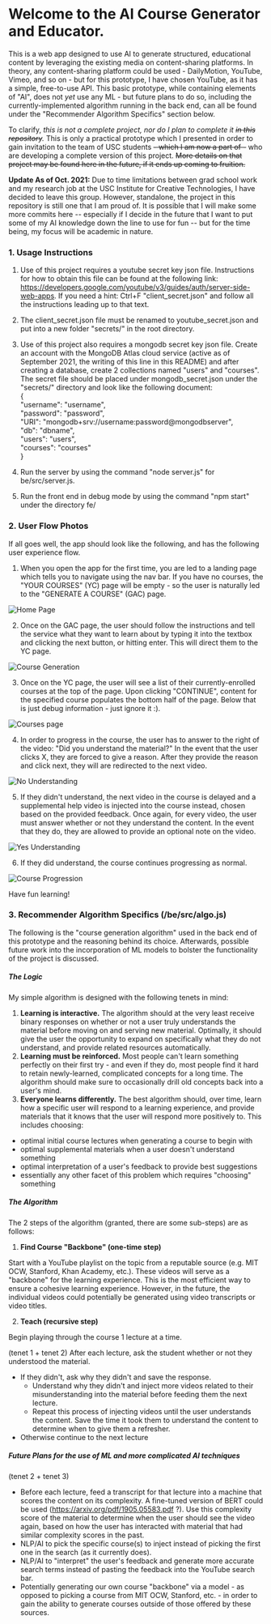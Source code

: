 # Welcome to the AI Course Generator and Educator.

This is a web app designed to use AI to generate structured, educational content by leveraging the existing media on content-sharing platforms. In theory, any content-sharing platform could be used - DailyMotion, YouTube, Vimeo, and so on - but for this prototype, I have chosen YouTube, as it has a simple, free-to-use API. This basic prototype, while containing elements of "AI", does not *yet* use any ML - but future plans to do so, including the currently-implemented algorithm running in the back end, can all be found under the "Recommender Algorithm Specifics" section below.

To clarify, *this is not a complete project, nor do I plan to complete it ~~in this repository~~.* This is only a practical prototype which I presented in order to gain invitation to the team of USC students ~~- which I am now a part of -~~ who are developing a complete version of this project. ~~More details on that project may be found here in the future, if it ends up coming to fruition.~~

**Update As of Oct. 2021:** Due to time limitations between grad school work and my research job at the USC Institute for Creative Technologies, I have decided to leave this group. However, standalone, the project in this repository is still one that I am proud of. It is possible that I will make some more commits here -- especially if I decide in the future that I want to put some of my AI knowledge down the line to use for fun -- but for the time being, my focus will be academic in nature.

### 1. Usage Instructions

1. Use of this project requires a youtube secret key json file. Instructions for how to obtain this file can be found at the following link: https://developers.google.com/youtube/v3/guides/auth/server-side-web-apps. If you need a hint: Ctrl+F "client_secret.json" and follow all the instructions leading up to that text.

2. The client_secret.json file must be renamed to youtube_secret.json and put into a new folder "secrets/" in the root directory.

3. Use of this project also requires a mongodb secret key json file. Create an account with the MongoDB Atlas cloud service (active as of September 2021, the writing of this line in this README) and after creating a database, create 2 collections named "users" and "courses". The secret file should be placed under mongodb_secret.json under the "secrets/" directory and look like the following document:  
{  
  "username": "username",  
  "password": "password",  
  "URI": "mongodb+srv://username:password@mongodbserver",  
  "db": "dbname",  
  "users": "users",  
  "courses": "courses"  
}  

3. Run the server by using the command "node server.js" for be/src/server.js.

4. Run the front end in debug mode by using the command "npm start" under the directory fe/

### 2. User Flow Photos
If all goes well, the app should look like the following, and has the following user experience flow.

1. When you open the app for the first time, you are led to a landing page which tells you to navigate using the nav bar. If you have no courses, the "YOUR COURSES" (YC) page will be empty - so the user is naturally led to the "GENERATE A COURSE" (GAC) page.

![Home Page](https://github.com/Derposoft/youtube-edu-research/blob/main/images/1-home.png)

2. Once on the GAC page, the user should follow the instructions and tell the service what they want to learn about by typing it into the textbox and clicking the next button, or hitting enter. This will direct them to the YC page.

![Course Generation](https://github.com/Derposoft/youtube-edu-research/blob/main/images/2-course_generation.png)

3. Once on the YC page, the user will see a list of their currently-enrolled courses at the top of the page. Upon clicking "CONTINUE", content for the specified course populates the bottom half of the page. Below that is just debug information - just ignore it :).

![Courses page](https://github.com/Derposoft/youtube-edu-research/blob/main/images/3-courses.png)

4. In order to progress in the course, the user has to answer to the right of the video: "Did you understand the material?" In the event that the user clicks X, they are forced to give a reason. After they provide the reason and click next, they will are redirected to the next video.

![No Understanding](https://github.com/Derposoft/youtube-edu-research/blob/main/images/4-no_understanding.png)

5. If they didn't understand, the next video in the course is delayed and a supplemental help video is injected into the course instead, chosen based on the provided feedback. Once again, for every video, the user must answer whether or not they understand the content. In the event that they do, they are allowed to provide an optional note on the video.

![Yes Understanding](https://github.com/Derposoft/youtube-edu-research/blob/main/images/5-yes_understanding.png)

6. If they did understand, the course continues progressing as normal.

![Course Progression](https://github.com/Derposoft/youtube-edu-research/blob/main/images/6-course_progression.png)

Have fun learning!

### 3. Recommender Algorithm Specifics (/be/src/algo.js)

The following is the "course generation algorithm" used in the back end of this prototype and the reasoning behind its choice. Afterwards, possible future work into the incorporation of ML models to bolster the functionality of the project is discussed.

##### The Logic
My simple algorithm is designed with the following tenets in mind:

1. **Learning is interactive.** The algorithm should at the very least receive binary responses on whether or not a user truly understands the material before moving on and serving new material. Optimally, it should give the user the opportunity to expand on specifically what they do not understand, and provide related resources automatically.
2. **Learning must be reinforced.**  Most people can't learn something perfectly on their first try - and even if they do, most people find it hard to retain newly-learned, complicated concepts for a long time. The algorithm should make sure to occasionally drill old concepts back into a user's mind.
3. **Everyone learns differently.** The best algorithm should, over time, learn how a specific user will respond to a learning experience, and provide materials that it knows that the user will respond more positively to. This includes choosing:
- optimal initial course lectures when generating a course to begin with
- optimal supplemental materials when a user doesn't understand something
- optimal interpretation of a user's feedback to provide best suggestions
- essentially any other facet of this problem which requires "choosing" something

##### The Algorithm
The 2 steps of the algorithm (granted, there are some sub-steps) are as follows:
1. **Find Course "Backbone" (one-time step)**

Start with a YouTube playlist on the topic from a reputable source (e.g. MIT OCW, Stanford, Khan Academy, etc.). These videos will serve as a "backbone" for the learning experience. This is the most efficient way to ensure a cohesive learning experience. However, in the future, the individual videos could potentially be generated using video transcripts or video titles.

2. **Teach (recursive step)**

Begin playing through the course 1 lecture at a time. 

(tenet 1 + tenet 2)
After each lecture, ask the student whether or not they understood the material.
- If they didn't, ask why they didn't and save the response.
  - Understand why they didn't and inject more videos related to their misunderstanding into the material before feeding them the next lecture.
  - Repeat this process of injecting videos until the user understands the content. Save the time it took them to understand the content to determine when to give them a refresher.
- Otherwise continue to the next lecture

##### Future Plans for the use of ML and more complicated AI techniques
(tenet 2 + tenet 3)
- Before each lecture, feed a transcript for that lecture into a machine that scores the content on its complexity. A fine-tuned version of BERT could be used (https://arxiv.org/pdf/1905.05583.pdf ?). Use this complexity score of the material to determine when the user should see the video again, based on how the user has interacted with material that had similar complexity scores in the past.
- NLP/AI to pick the specific course(s) to inject instead of picking the first one in the search (as it currently does).
- NLP/AI to "interpret" the user's feedback and generate more accurate search terms instead of pasting the feedback into the YouTube search bar.
- Potentially generating our own course "backbone" via a model - as opposed to picking a course from MIT OCW, Stanford, etc. - in order to gain the ability to generate courses outside of those offered by these sources.

